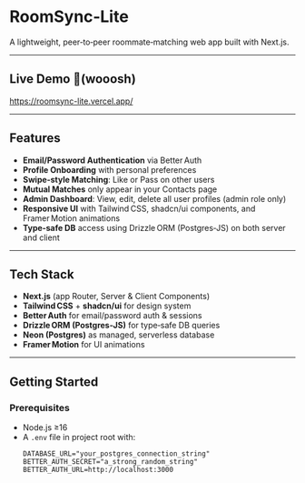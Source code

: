 # RoomSync‑Lite

A lightweight, peer‑to‑peer roommate‑matching web app built with Next.js.

---

## Live Demo  🚀(wooosh)

https://roomsync-lite.vercel.app/

---

## Features

- **Email/Password Authentication** via Better Auth  
- **Profile Onboarding** with personal preferences  
- **Swipe‑style Matching**: Like or Pass on other users  
- **Mutual Matches** only appear in your Contacts page  
- **Admin Dashboard**: View, edit, delete all user profiles (admin role only)  
- **Responsive UI** with Tailwind CSS, shadcn/ui components, and Framer Motion animations  
- **Type‑safe DB** access using Drizzle ORM (Postgres‑JS) on both server and client  

---

## Tech Stack

- **Next.js** (app Router, Server & Client Components)  
- **Tailwind CSS** + **shadcn/ui** for design system  
- **Better Auth** for email/password auth & sessions  
- **Drizzle ORM (Postgres‑JS)** for type‑safe DB queries  
- **Neon (Postgres)** as managed, serverless database  
- **Framer Motion** for UI animations  

---

## Getting Started

### Prerequisites

- Node.js ≥16  
- A `.env` file in project root with:
  ```dotenv
  DATABASE_URL="your_postgres_connection_string"
  BETTER_AUTH_SECRET="a_strong_random_string"
  BETTER_AUTH_URL=http://localhost:3000
